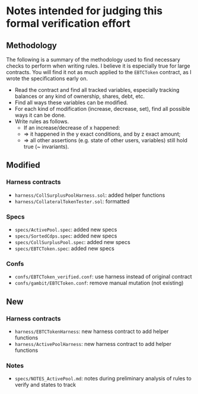 # Notes intended for judging this formal verification effort

## Methodology

The following is a summary of the methodology used to find necessary checks to perform when writing rules. I believe it is especially true for large contracts. You will find it not as much applied to the `EBTCToken` contract, as I wrote the specifications early on.

- Read the contract and find all tracked variables, especially tracking balances or any kind of ownership, shares, debt, etc.
- Find all ways these variables can be modified.
- For each kind of modification (increase, decrease, set), find all possible ways it can be done.
- Write rules as follows.
    - If an increase/decrease of x happened:
    - => it happened in the y exact conditions, and by z exact amount;
    - => all other assertions (e.g. state of other users, variables) still hold true (~ invariants).

## Modified

### Harness contracts

- `harness/CollSurplusPoolHarness.sol`: added helper functions
- `harness/CollateralTokenTester.sol`: formatted

### Specs

- `specs/ActivePool.spec`: added new specs
- `specs/SortedCdps.spec`: added new specs
- `specs/CollSurplusPool.spec`: added new specs
- `specs/EBTCToken.spec`: added new specs

### Confs

- `confs/EBTCToken_verified.conf`: use harness instead of original contract
- `confs/gambit/EBTCToken.conf`: remove manual mutation (not existing)

## New

### Harness contracts

- `harness/EBTCTokenHarness`: new harness contract to add helper functions
- `harness/ActivePoolHarness`: new harness contract to add helper functions

### Notes

- `specs/NOTES_ActivePool.md`: notes during preliminary analysis of rules to verify and states to track
